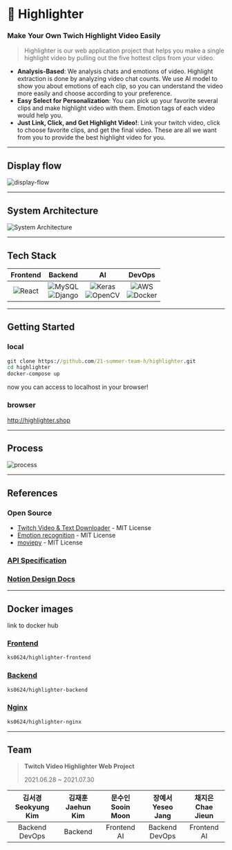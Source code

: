 # 📼 Highlighter

### Make Your Own Twich Highlight Video Easily

> Highlighter is our web application project that helps you make a single highlight video by pulling out the five hottest clips from your video.

- **Analysis-Based**: We analysis chats and emotions of video. Highlight extraction is done by analyzing video chat counts. We use AI model to show you about emotions of each clip, so you can understand the video more easily and choose according to your preference.
- **Easy Select for Personalization**: You can pick up your favorite several clips and make highlight video with them. Emotion tags of each video would help you.
- **Just Link, Click, and Get Highlight Video!**: Link your twitch video, click to choose favorite clips, and get the final video. These are all we want from you to provide the best highlight video for you.
---
## Display flow
![display-flow](https://user-images.githubusercontent.com/69420512/127254454-d63ab05f-88e2-4f6c-acf8-5bf1df41bf42.png)

---

## System Architecture
![System Architecture](https://user-images.githubusercontent.com/55067949/127111616-b2c3b050-cdc3-4351-925b-ba067ebcd9c1.png)

---

## Tech Stack
|Frontend|Backend|AI|DevOps|
|:------:|:---:|:---:|:---:|
|![React](https://img.shields.io/badge/react-%2320232a.svg?style=for-the-badge&logo=react&logoColor=%2361DAFB)<br>|![MySQL](https://img.shields.io/badge/mysql-%2300f.svg?style=for-the-badge&logo=mysql&logoColor=white)<br>![Django](https://img.shields.io/badge/django-%23092E20.svg?style=for-the-badge&logo=django&logoColor=white)|![Keras](https://img.shields.io/badge/Keras-%23D00000.svg?style=for-the-badge&logo=Keras&logoColor=white)<br>![OpenCV](https://img.shields.io/badge/opencv-%23white.svg?style=for-the-badge&logo=opencv&logoColor=white)|![AWS](https://img.shields.io/badge/AWS-%23FF9900.svg?style=for-the-badge&logo=amazon-aws&logoColor=white)<br>![Docker](https://img.shields.io/badge/docker-%230db7ed.svg?style=for-the-badge&logo=docker&logoColor=white)|


---

## Getting Started
### local
```bat
git clone https://github.com/21-summer-team-h/highlighter.git
cd highlighter
docker-compose up
```
now you can access to localhost in your browser! <br>

### browser
http://highlighter.shop

---

## Process
![process](https://user-images.githubusercontent.com/69420512/127254802-6b1f9f84-9131-4895-a190-4ab17d2cbfc0.png)

---

## References


### Open Source <br />
- [Twitch Video & Text Downloader](https://github.com/lay295/TwitchDownloader) - MIT License
- [Emotion recognition](https://github.com/omar178/Emotion-recognition) - MIT License
- [moviepy](https://github.com/Zulko/moviepy) - MIT License


### [API Specification](https://github.com/21-summer-team-h/highlighter/wiki)
### [Notion Design Docs](https://www.notion.so/Team-H-Docs-f162f52cb49c486f9a1b97cf17767a3a)

---

## Docker images
link to docker hub

### [Frontend](https://hub.docker.com/repository/docker/ks0624/highlighter-frontend)
```bat
ks0624/highlighter-frontend
```
### [Backend](https://hub.docker.com/repository/docker/ks0624/highlighter-backend)
```bat
ks0624/highlighter-backend
```
### [Nginx](https://hub.docker.com/repository/docker/ks0624/highlighter-nginx)
```bat
ks0624/highlighter-nginx
```


---
## Team
> **Twitch Video Highlighter Web Project**
>
> 2021.06.28 ~ 2021.07.30
>
>

|김서경 <br> Seokyung Kim|김재훈 <br> Jaehun Kim|문수인 <br> Sooin Moon|장예서 <br> Yeseo Jang|채지은 <br> Chae Jieun|
|:---:|:---:|:---:|:---:|:---:|
|Backend<br>DevOps|Backend|Frontend<br>AI|Backend<br>DevOps|Frontend<br>AI|
